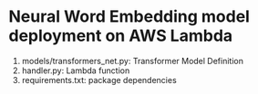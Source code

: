 # Neural Word Embedding model deployment on AWS Lambda

1. models/transformers_net.py: Transformer Model Definition
2. handler.py: Lambda function
3. requirements.txt: package dependencies

